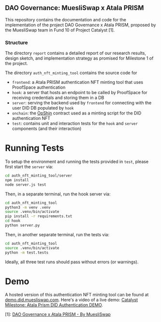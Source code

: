 DAO Governance: MuesliSwap x Atala PRISM
----------------------------------------

This repository contains the documentation and code for the implementation
of the project DAO Governance x Atala PRISM, proposed by the MuesliSwap team
in Fund 10 of Project Catalyst [1].

### Structure

The directory `report` contains a detailed report of our research results, design sketch,
and implementation strategy as promised for Milestone 1 of the project.

The directory `auth_nft_minting_tool` contains the source code for
 - `frontend`: a Atala PRISM authentication NFT minting tool that uses ProofSpace authentication
 - `hook`: a server that hosts an endpoint to be called by ProofSpace for receiving credentials and storing them in a DB
 - `server`: serving the backend used by `frontend` for connecting with the user DID DB populated by `hook`
 - `onchain`: the [OpShin](https://github.com/OpShin) contract used as a minting script for the DID authentication NFT
 - `test`: contains unit and interaction tests for the `hook` and `server` components (and their interaction)

# Running Tests

To setup the environment and running the tests provided in `test`, please first start the `server` via:
```bash
cd auth_nft_minting_tool/server
npm install
node server.js test
```
Then, in a separate terminal, run the hook server via:
```bash
cd auth_nft_minting_tool
python3 -m venv .venv
source .venv/bin/activate
pip install -r requirements.txt
cd hook
python server.py
```
Then, in another separate terminal, run the tests via:
```bash
cd auth_nft_minting_tool
source .venv/bin/activate
python -m test.tests
```
Ideally, all three test runs should pass without errors (or warnings).

# Demo

A hosted version of this authentication NFT minting tool can be found at [demo.did.muesliswap.com](https://demo.did.muesliswap.com).
Here's a video of a live demo: [Catalyst Milestone: Atala Prism DID Authentication DEMO](https://www.youtube.com/watch?v=p4tGIZlP1pw).

[1]: [DAO Governance x Atala PRISM - By MuesliSwap](https://projectcatalyst.io/funds/10/f10-atala-prism-launch-ecosystem/dao-governance-x-atala-prism-by-muesliswap)